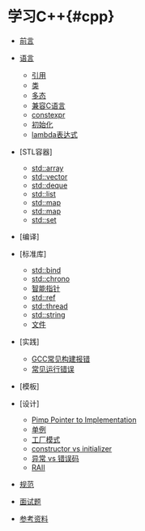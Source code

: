 学习C++{#cpp}
=====================

- [前言](https://github.com/qinzhengke/zk-note/blob/master/programming/cpp/preface.md)

- [语言](https://github.com/qinzhengke/zk-note/blob/master/programming/cpp/language.md)

  - [引用](https://github.com/qinzhengke/zk-note/blob//programming/cpp/language/reference.md)
  - [类](https://github.com/qinzhengke/zk-note/blob//programming/cpp/language/class.md)
  - [多态](https://github.com/qinzhengke/zk-note/blob//programming/cpp/language/polymorphism.md)
  - [兼容C语言](https://github.com/qinzhengke/zk-note/blob//programming/cpp/language/mix_with_c.md)
  - [constexpr](https://github.com/qinzhengke/zk-note/blob/master/programming/cpp/cpp11/constexpr.md)
  - [初始化](https://github.com/qinzhengke/zk-note/blob/master/programming/cpp/cpp11/initializer.md)
  - [lambda表达式](https://github.com/qinzhengke/zk-note/blob/master/programming/cpp/cpp11/lambda.md)

- [STL容器]
   - [std::array](https://github.com/qinzhengke/zk-note/blob/master/programming/cpp/stl/std_array.md)
   - [std::vector](https://github.com/qinzhengke/zk-note/blob/master/programming/cpp/stl/std_vector.md)
   - [std::deque](https://github.com/qinzhengke/zk-note/blob/master/programming/cpp/stl/std_deque.md)
   - [std::list](https://github.com/qinzhengke/zk-note/blob/master/programming/cpp/stl/std_list.md)
   - [std::map](https://github.com/qinzhengke/zk-note/blob/master/programming/cpp/stl/std_map.md)
   - [std::map](https://github.com/qinzhengke/zk-note/blob/master/programming/cpp/stl/std_unordered_map.md)
   - [std::set](https://github.com/qinzhengke/zk-note/blob/master/programming/cpp/stl/std_set.md)

- [编译]

- [标准库]
  - [std::bind](https://github.com/qinzhengke/zk-note/blob/master/programming/cpp/cpp11/bind.md)
  - [std::chrono](https://github.com/qinzhengke/zk-note/blob/master/programming/cpp/cpp11/chrono.md)
  - [智能指针](https://github.com/qinzhengke/zk-note/blob/master/programming/cpp/cpp11/smart_pointer.md)
  - [std::ref](https://github.com/qinzhengke/zk-note/blob/master/programming/cpp/cpp11/std_ref.md)
  - [std::thread](https://github.com/qinzhengke/zk-note/blob/master/programming/cpp/cpp11/thread.md)
  - [std::string](https://github.com/qinzhengke/zk-note/blob//programming/cpp/std/string.md)
  - [文件](https://github.com/qinzhengke/zk-note/blob//programming/cpp/std/file_io.md)

- [实践]
  - [GCC常见构建报错](https://github.com/qinzhengke/zk-note/blob/master/programming/cpp/build_errors.md)
  - [常见运行错误](https://github.com/qinzhengke/zk-note/blob//programming/run_faq.md)

- [模板]

- [设计]
  - [Pimp Pointer to Implementation](https://github.com/qinzhengke/zk-note/blob/master/programming/cpp/design_pattern/pimpl.md)
  - [单例](https://github.com/qinzhengke/zk-note/blob/master/programming/cpp/design_pattern/singleton.md)
  - [工厂模式](https://github.com/qinzhengke/zk-note/blob/master/programming/cpp/design_pattern/factory_mode.md)
  - [constructor vs initializer](https://github.com/qinzhengke/zk-note/blob/master/programming/cpp/idioms/constructor_vs_initializer.md)
  - [异常 vs 错误码](https://github.com/qinzhengke/zk-note/blob/master/programming/cpp/idioms/exception_vs_error_code.md)
  - [RAII](https://github.com/qinzhengke/zk-note/blob/master/programming/cpp/idioms/raii.md)

- [规范](https://github.com/qinzhengke/zk-note/blob//programming/cpp/suggestion.md)

- [面试题](https://github.com/qinzhengke/zk-note/blob//programming/cpp/questions.md)

- [参考资料](https://github.com/qinzhengke/zk-note/blob//programming/cpp/articles.md)
